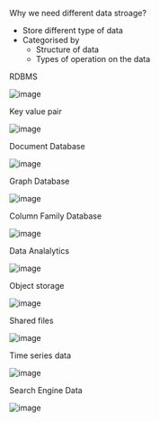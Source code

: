 
Why we need different data stroage?

* Store different type of data
* Categorised by
   * Structure of data
   * Types of operation on the data


RDBMS

![image](https://user-images.githubusercontent.com/38088886/110890175-68aa9c80-82e7-11eb-92c8-712da79da9fc.png)

Key value pair

![image](https://user-images.githubusercontent.com/38088886/110890468-fdad9580-82e7-11eb-8619-e4ec170059b8.png)

Document Database

![image](https://user-images.githubusercontent.com/38088886/110890772-917f6180-82e8-11eb-8d83-0c3f356671c5.png)

Graph Database

![image](https://user-images.githubusercontent.com/38088886/110891081-26825a80-82e9-11eb-8716-e5cdbda9694e.png)

Column Family Database

![image](https://user-images.githubusercontent.com/38088886/110891716-79104680-82ea-11eb-9081-d06a8d0967f3.png)

Data Analalytics

![image](https://user-images.githubusercontent.com/38088886/110892003-1e2b1f00-82eb-11eb-8579-6f5d0224c58f.png)


Object storage

![image](https://user-images.githubusercontent.com/38088886/110892149-6c402280-82eb-11eb-9258-ef6d9eef49f6.png)

Shared files

![image](https://user-images.githubusercontent.com/38088886/110892321-bf19da00-82eb-11eb-9926-e412d8be11f4.png)

Time series data

![image](https://user-images.githubusercontent.com/38088886/110892491-115afb00-82ec-11eb-96a6-6d900a6f0854.png)

Search Engine Data

![image](https://user-images.githubusercontent.com/38088886/110892771-96461480-82ec-11eb-80e7-552a9b4ecf27.png)








